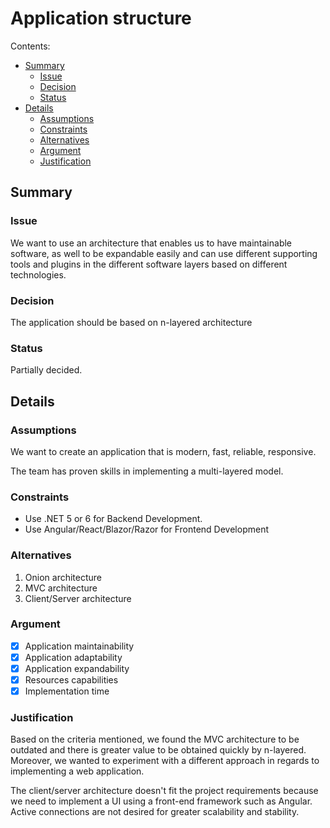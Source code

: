 # Application structure

Contents:

* [Summary](#summary)
  * [Issue](#issue)
  * [Decision](#decision)
  * [Status](#status)
* [Details](#details)
  * [Assumptions](#assumptions)
  * [Constraints](#constraints)
  * [Alternatives](#alternatives)
  * [Argument](#argument)
  * [Justification](#justification)


## Summary


### Issue

We want to use an architecture that enables us to have maintainable software, as well to be expandable easily and can use different supporting tools and plugins in the different software layers based on different technologies.
  
### Decision

The application should be based on n-layered architecture

### Status

Partially decided.

## Details

### Assumptions

We want to create an application that is modern, fast, reliable, responsive.

The team has proven skills in implementing a multi-layered model.

### Constraints

* Use .NET 5 or 6 for Backend Development.  
* Use Angular/React/Blazor/Razor for Frontend Development

### Alternatives

  1. Onion architecture
  2. MVC architecture
  3. Client/Server architecture

### Argument

- [x] Application maintainability
- [x] Application adaptability
- [x] Application expandability
- [x] Resources capabilities
- [x] Implementation time

### Justification

Based on the criteria mentioned, we found the MVC architecture to be outdated and there is greater value to be obtained quickly by n-layered. Moreover, we wanted to experiment with a different approach in regards to implementing a web application.

The client/server architecture doesn't fit the project requirements because we need to implement a UI using a front-end framework such as Angular. Active connections are not desired for greater scalability and stability.
